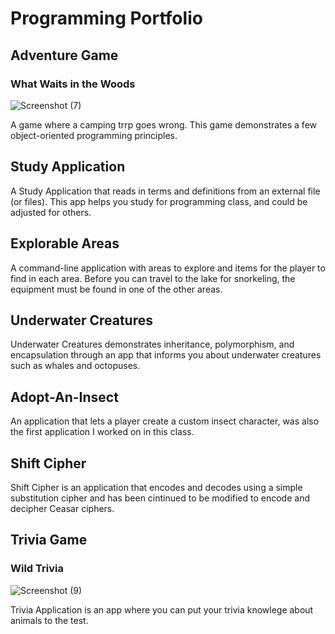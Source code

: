# Programming Portfolio 

## Adventure Game
### What Waits in the Woods
![Screenshot (7)](https://user-images.githubusercontent.com/74846368/99931127-0cf8db00-2d19-11eb-9d18-d45c0c954c22.png)

A game where a camping trrp goes wrong. This game demonstrates a few object-oriented programming principles.

## Study Application
A Study Application that reads in terms and definitions from an external file (or files). This app helps you study for programming class, and could be adjusted for others.

## Explorable Areas
A command-line application with areas to explore and items for the player to find in each area. Before you can travel to the lake for snorkeling, the equipment must be found in one of the other areas. 

## Underwater Creatures
Underwater Creatures demonstrates inheritance, polymorphism, and encapsulation through an app that informs you about underwater creatures such as whales and octopuses. 

## Adopt-An-Insect
An application that lets a player create a custom insect character, was also the first application I worked on in this class.

## Shift Cipher
Shift Cipher is an application that encodes and decodes using a simple substitution cipher and has been cintinued to be modified to encode and decipher Ceasar ciphers. 

## Trivia Game
### Wild Trivia 
![Screenshot (9)](https://user-images.githubusercontent.com/74846368/99931410-07e85b80-2d1a-11eb-8362-280a3ee167e6.png)

Trivia Application is an app where you can put your trivia knowlege about animals to the test.



